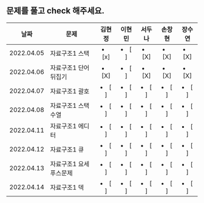 ## 문제를 풀고 check 해주세요.

<!--
  <details>
  <summary>문제 풀이 체크</summary>
  <div markdown="1"> 
 <div>
  </details>   
 -->
  
|날짜|문제|김현정|이현민|서두나|손창현|장수연|
|----|----|:----:|:----:|:----:|:----:|:----:|    
| 2022.04.05 | 자료구조1 스택 | <li> [x] </li>| <li> [ ] </li> |<li> [X] </li> |<li> [X] </li>| <li> [X] </li> |
| 2022.04.06  |  자료구조1 단어 뒤집기 | <li> [X] </li>| <li> [ ] </li> |<li> [X] </li> |<li> [X] </li>| <li> [X] </li> |
| 2022.04.07  |  자료구조1 괄호  | <li> [ ] </li>| <li> [ ] </li> |<li> [ ] </li> |<li> [ ] </li>| <li> [ ] </li> |
| 2022.04.08  |  자료구조1 스택 수열  | <li> [ ] </li>| <li> [ ] </li> |<li> [ ] </li> |<li> [ ] </li>| <li> [ ] </li> |
| 2022.04.11 |  자료구조1 에디터  | <li> [ ] </li>| <li> [ ] </li> |<li> [ ] </li> |<li> [ ] </li>| <li> [ ] </li> |
| 2022.04.12 |  자료구조1 큐  | <li> [ ] </li>| <li> [ ] </li> |<li> [ ] </li> |<li> [ ] </li>| <li> [ ] </li> |
| 2022.04.13 |  자료구조1 요세푸스문제  | <li> [ ] </li>| <li> [ ] </li> |<li> [ ] </li> |<li> [ ] </li>| <li> [ ] </li> |
| 2022.04.14 |  자료구조1 덱  | <li> [ ] </li>| <li> [ ] </li> |<li> [ ] </li> |<li> [ ] </li>| <li> [ ] </li> |

